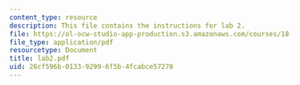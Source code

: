 ```yaml
---
content_type: resource
description: This file contains the instructions for lab 2.
file: https://ol-ocw-studio-app-production.s3.amazonaws.com/courses/18-091-mathematical-exposition-spring-2005/26cf596b013392996f5b4fcabce57270_lab2.pdf
file_type: application/pdf
resourcetype: Document
title: lab2.pdf
uid: 26cf596b-0133-9299-6f5b-4fcabce57270
---
```

